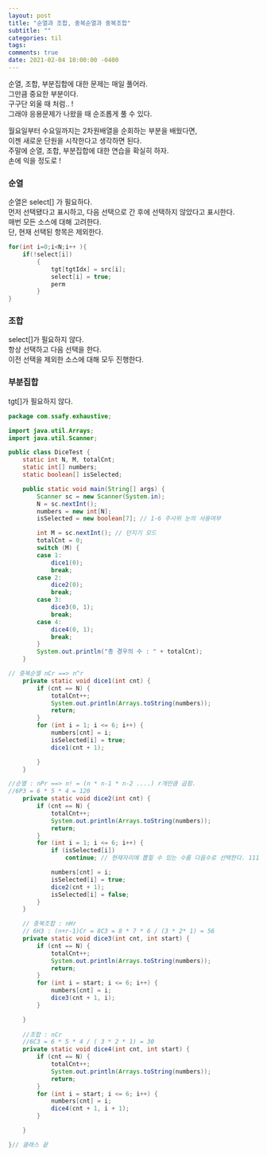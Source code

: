 ```yaml
---
layout: post
title: "순열과 조합, 중복순열과 중복조합"
subtitle: ""
categories: til
tags: 
comments: true
date: 2021-02-04 10:00:00 -0400
---
```


순열, 조합, 부분집합에 대한 문제는 매일 풀어라.  
그만큼 중요한 부분이다.  
구구단 외울 때 처럼.. !  
그래야 응용문제가 나왔을 때 순조롭게 풀 수 있다.  

월요일부터 수요일까지는 2차원배열을 순회하는 부분을 배웠다면,  
이젠 새로운 단원을 시작한다고 생각하면 된다.  
주말에 순열, 조합, 부분집합에 대한 연습을 확실히 하자.  
손에 익을 정도로 !  


### 순열 
순열은 select[] 가 필요하다.  
먼저 선택됐다고 표시하고, 다음 선택으로 간 후에 선택하지 않았다고 표시한다.  
매번 모든 소스에 대해 고려한다.  
단, 현재 선택된 항목은 제외한다.
```cpp
for(int i=0;i<N;i++	){
	if(!select[i])
		{
			tgt[tgtIdx] = src[i];
			select[i] = true;
			perm
		}
}
```


### 조합  
select[]가 필요하지 않다.  
항상 선택하고 다음 선택을 한다.  
이전 선택을 제외한 소스에 대해 모두 진행한다.  

### 부분집합  
tgt[]가 필요하지 않다.  



```java
package com.ssafy.exhaustive;

import java.util.Arrays;
import java.util.Scanner;

public class DiceTest {
	static int N, M, totalCnt;
	static int[] numbers;
	static boolean[] isSelected;

	public static void main(String[] args) {
		Scanner sc = new Scanner(System.in);
		N = sc.nextInt();
		numbers = new int[N];
		isSelected = new boolean[7]; // 1-6 주사위 눈의 사용여부

		int M = sc.nextInt(); // 던지기 모드
		totalCnt = 0;
		switch (M) {
		case 1:
			dice1(0);
			break;
		case 2:
			dice2(0);
			break;
		case 3:
			dice3(0, 1);
			break;
		case 4:
			dice4(0, 1);
			break;
		}
		System.out.println("총 경우의 수 : " + totalCnt);
	}

// 중복순열 nCr ==> n^r
	private static void dice1(int cnt) {
		if (cnt == N) {
			totalCnt++;
			System.out.println(Arrays.toString(numbers));
			return;
		}
		for (int i = 1; i <= 6; i++) {
			numbers[cnt] = i;
			isSelected[i] = true;
			dice1(cnt + 1);

		}
	}

//순열 : nPr ==> n! = (n * n-1 * n-2 ....) r개만큼 곱함. 
//6P3 = 6 * 5 * 4 = 120
	private static void dice2(int cnt) {
		if (cnt == N) {
			totalCnt++;
			System.out.println(Arrays.toString(numbers));
			return;
		}
		for (int i = 1; i <= 6; i++) {
			if (isSelected[i])
				continue; // 현재자리에 뽑힐 수 있는 수를 다음수로 선택한다. 111

			numbers[cnt] = i;
			isSelected[i] = true;
			dice2(cnt + 1);
			isSelected[i] = false;
		}
	}

	// 중복조합 : nHr
	// 6H3 : (n+r-1)Cr = 8C3 = 8 * 7 * 6 / (3 * 2* 1) = 56
	private static void dice3(int cnt, int start) {
		if (cnt == N) {
			totalCnt++;
			System.out.println(Arrays.toString(numbers));
			return;
		}
		for (int i = start; i <= 6; i++) {
			numbers[cnt] = i;
			dice3(cnt + 1, i);
		}

	}
	
	//조합 : nCr 
	//6C3 = 6 * 5 * 4 / ( 3 * 2 * 1) = 30
	private static void dice4(int cnt, int start) {
		if (cnt == N) {
			totalCnt++;
			System.out.println(Arrays.toString(numbers));
			return;
		}
		for (int i = start; i <= 6; i++) {
			numbers[cnt] = i;
			dice4(cnt + 1, i + 1);
		}

	}

}// 클래스 끝

```
